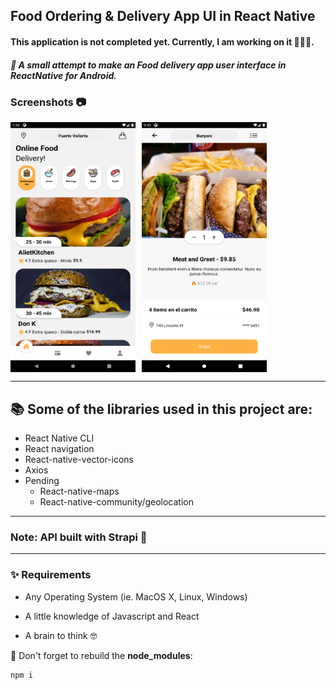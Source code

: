 ## Food Ordering & Delivery App UI in React Native

#### This application is not completed yet. Currently, I am working on it 👷🏾‍♂️.

##### 📱 A small attempt to make an Food delivery app user interface in ReactNative for Android.

### Screenshots 📷

<div style="display: flex">
<img src="assets/homeScreen.png" alt="homeScreen" width="200" height="400" style="margin-right: 10px">

<img src="assets/detailscreen.png" alt="homeScreen" width="200" height="400">
</div>

---

## 📚 Some of the libraries used in this project are:

- React Native CLI
- React navigation
- React-native-vector-icons
- Axios
- Pending
  - React-native-maps
  - React-native-community/geolocation

---

### Note: API built with Strapi 🚀

---

### ✨ Requirements

- Any Operating System (ie. MacOS X, Linux, Windows)

- A little knowledge of Javascript and React
- A brain to think 🤓

🚧 Don't forget to rebuild the **node_modules**:

```
npm i
```
